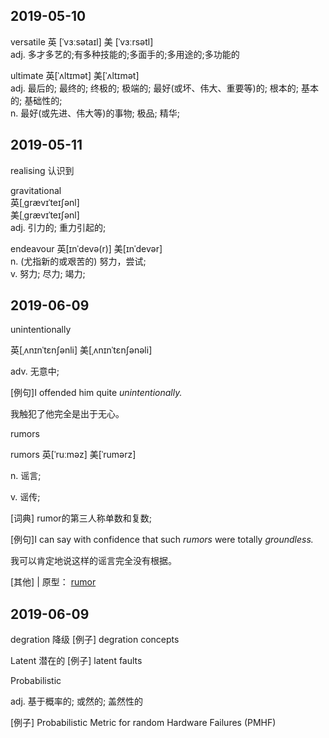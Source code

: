## 2019-05-10  

versatile
英 [ˈvɜːsətaɪl]   美 [ˈvɜːrsətl]  
adj.
多才多艺的;有多种技能的;多面手的;多用途的;多功能的


ultimate	英[ˈʌltɪmət]
美[ˈʌltɪmət]  
adj.	最后的; 最终的; 终极的; 极端的; 最好(或坏、伟大、重要等)的; 根本的; 基本的; 基础性的;  
n.	最好(或先进、伟大等)的事物; 极品; 精华;

## 2019-05-11
realising 
认识到


gravitational  
英[ˌɡrævɪˈteɪʃənl]   
美[ˌɡrævɪˈteɪʃənl]   
adj.	引力的; 重力引起的;   

endeavour	英[ɪnˈdevə(r)]
美[ɪnˈdevər]  
n.	(尤指新的或艰苦的) 努力，尝试;  
v.	努力; 尽力; 竭力;  

## 2019-06-09


unintentionally  

英[ˌʌnɪnˈtɛnʃənli]  美[ˌʌnɪnˈtɛnʃənəli] 

 adv. 无意中; 


[例句]I offended him quite *unintentionally.*

我触犯了他完全是出于无心。



rumors

 rumors  英[ˈruːməz]  美[ˈrumərz] 


 n.   谣言; 


v.   谣传; 


 [词典]  rumor的第三人称单数和复数; 


[例句]I can say with confidence that such *rumors* were totally *groundless.*

我可以肯定地说这样的谣言完全没有根据。

 [其他] | 原型： [rumor](http://www.baidu.com/link?url=G2mV3KwVddi8UoWJhsrvivUQTp35KS-Ck4YMwvFDwtYhtbjqq1TthxrAZ1DfdK_p7xL3ulNqxRvB_VhjOaThdmjxz_Wl8qzO5DYkf3A47bG) 

## 2019-06-09
degration
降级
[例子] degration concepts

Latent
潜在的
[例子] latent faults

Probabilistic

adj.	基于概率的; 或然的; 盖然性的

[例子] Probabilistic Metric for random Hardware Failures (PMHF)


